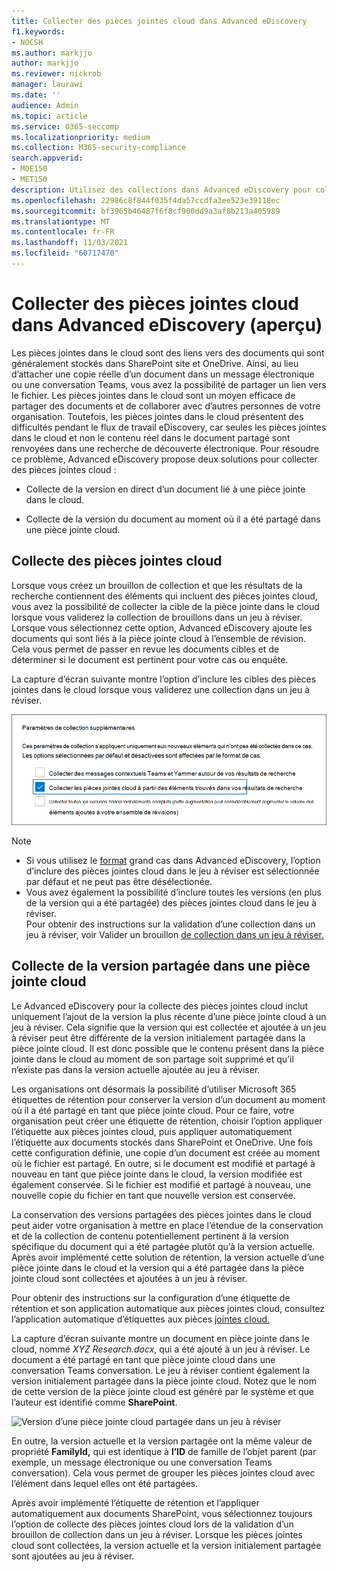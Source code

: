 ```yaml
---
title: Collecter des pièces jointes cloud dans Advanced eDiscovery
f1.keywords:
- NOCSH
ms.author: markjjo
author: markjjo
ms.reviewer: nickrob
manager: laurawi
ms.date: ''
audience: Admin
ms.topic: article
ms.service: O365-seccomp
ms.localizationpriority: medium
ms.collection: M365-security-compliance
search.appverid:
- MOE150
- MET150
description: Utilisez des collections dans Advanced eDiscovery pour collecter des pièces jointes cloud à réviser dans un examen ou un cas.
ms.openlocfilehash: 22986c8f844f035f4da57ccdfa3ee523e39118ec
ms.sourcegitcommit: bf3965b46487f6f8cf900dd9a3af8b213a405989
ms.translationtype: MT
ms.contentlocale: fr-FR
ms.lasthandoff: 11/03/2021
ms.locfileid: "60717470"
---
```

# <a name="collect-cloud-attachments-in-advanced-ediscovery-preview"></a>Collecter des pièces jointes cloud dans Advanced eDiscovery (aperçu)

Les pièces jointes dans le cloud sont des liens vers des documents qui sont généralement stockés dans SharePoint site et OneDrive. Ainsi, au lieu d’attacher une copie réelle d’un document dans un message électronique ou une conversation Teams, vous avez la possibilité de partager un lien vers le fichier. Les pièces jointes dans le cloud sont un moyen efficace de partager des documents et de collaborer avec d’autres personnes de votre organisation. Toutefois, les pièces jointes dans le cloud présentent des difficultés pendant le flux de travail eDiscovery, car seules les pièces jointes dans le cloud et non le contenu réel dans le document partagé sont renvoyées dans une recherche de découverte électronique. Pour résoudre ce problème, Advanced eDiscovery propose deux solutions pour collecter des pièces jointes cloud :  

- Collecte de la version en direct d’un document lié à une pièce jointe dans le cloud.

- Collecte de la version du document au moment où il a été partagé dans une pièce jointe cloud.

## <a name="collecting-cloud-attachments"></a>Collecte des pièces jointes cloud

Lorsque vous créez un brouillon de collection et que les résultats de la recherche contiennent des éléments qui incluent des pièces jointes cloud, vous avez la possibilité de collecter la cible de la pièce jointe dans le cloud lorsque vous validerez la collection de brouillons dans un jeu à réviser. Lorsque vous sélectionnez cette option, Advanced eDiscovery ajoute les documents qui sont liés à la pièce jointe cloud à l’ensemble de révision. Cela vous permet de passer en revue les documents cibles et de déterminer si le document est pertinent pour votre cas ou enquête.

La capture d’écran suivante montre l’option d’inclure les cibles des pièces jointes dans le cloud lorsque vous validerez une collection dans un jeu à réviser.

![Option d’inclure des pièces jointes dans le cloud lors de la validation d’une collection dans un jeu à réviser](../media/CollectCloudAttachments1.png)

> [!NOTE]
>- Si vous utilisez le [format](advanced-ediscovery-large-cases.md) grand cas dans Advanced eDiscovery, l’option d’inclure des pièces jointes cloud dans le jeu à réviser est sélectionnée par défaut et ne peut pas être désélectionée.<br/>
>- Vous avez également la possibilité d’inclure toutes les versions (en plus de la version qui a été partagée) des pièces jointes cloud dans le jeu à réviser.  
Pour obtenir des instructions sur la validation d’une collection dans un jeu à réviser, voir Valider un brouillon [de collection dans un jeu à réviser.](commit-draft-collection.md)

## <a name="collecting-the-version-shared-in-a-cloud-attachment"></a>Collecte de la version partagée dans une pièce jointe cloud

Le Advanced eDiscovery pour la collecte des pièces jointes cloud inclut uniquement l’ajout de la version la plus récente d’une pièce jointe cloud à un jeu à réviser. Cela signifie que la version qui est collectée et ajoutée à un jeu à réviser peut être différente de la version initialement partagée dans la pièce jointe cloud. Il est donc possible que le contenu présent dans la pièce jointe dans le cloud au moment de son partage soit supprimé et qu’il n’existe pas dans la version actuelle ajoutée au jeu à réviser.

Les organisations ont désormais la possibilité d’utiliser Microsoft 365 étiquettes de rétention pour conserver la version d’un document au moment où il a été partagé en tant que pièce jointe cloud. Pour ce faire, votre organisation peut créer une étiquette de rétention, choisir l’option appliquer l’étiquette aux pièces jointes cloud, puis appliquer automatiquement l’étiquette aux documents stockés dans SharePoint et OneDrive. Une fois cette configuration définie, une copie d’un document est créée au moment où le fichier est partagé. En outre, si le document est modifié et partagé à nouveau en tant que pièce jointe dans le cloud, la version modifiée est également conservée. Si le fichier est modifié et partagé à nouveau, une nouvelle copie du fichier en tant que nouvelle version est conservée.

La conservation des versions partagées des pièces jointes dans le cloud peut aider votre organisation à mettre en place l’étendue de la conservation et de la collection de contenu potentiellement pertinent à la version spécifique du document qui a été partagée plutôt qu’à la version actuelle. Après avoir implémenté cette solution de rétention, la version actuelle d’une pièce jointe dans le cloud et la version qui a été partagée dans la pièce jointe cloud sont collectées et ajoutées à un jeu à réviser.

Pour obtenir des instructions sur la configuration d’une étiquette de rétention et son application automatique aux pièces jointes cloud, consultez l’application automatique d’étiquettes aux pièces [jointes cloud.](apply-retention-labels-automatically.md#auto-apply-labels-to-cloud-attachments)

La capture d’écran suivante montre un document en pièce jointe dans le cloud, nommé *XYZ Research.docx*, qui a été ajouté à un jeu à réviser. Le document a été partagé en tant que pièce jointe cloud dans une conversation Teams conversation. Le jeu à réviser contient également la version initialement partagée dans la pièce jointe cloud. Notez que le nom de cette version de la pièce jointe cloud est généré par le système et que l’auteur est identifié comme **SharePoint**.

![Version d’une pièce jointe cloud partagée dans un jeu à réviser](../media/CollectCloudAttachments2.png)

En outre, la version actuelle et la version partagée ont la même valeur de propriété **FamilyId,** qui est identique à **l’ID** de famille de l’objet parent (par exemple, un message électronique ou une conversation Teams conversation). Cela vous permet de grouper les pièces jointes cloud avec l’élément dans lequel elles ont été partagées.

Après avoir implémenté l’étiquette de rétention et l’appliquer automatiquement aux documents SharePoint, vous sélectionnez toujours l’option de collecte des pièces jointes cloud lors de la validation d’un brouillon de collection dans un jeu à réviser. Lorsque les pièces jointes cloud sont collectées, la version actuelle et la version initialement partagée sont ajoutées au jeu à réviser.

